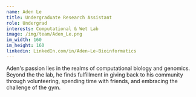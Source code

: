 ```yaml
---
name: Aden Le
title: Undergraduate Research Assistant
role: Undergrad
interests: Computational & Wet Lab
image: /img/team/Aden_Le.png
im_width: 160
im_height: 160
linkedin: LinkedIn.com/in/Aden-Le-Bioinformatics
---
```

Aden's passion lies in the realms of computational biology and genomics. Beyond the the lab, he finds fulfillment in giving back to his community through volunteering, spending time with friends, and embracing the challenge of the gym.